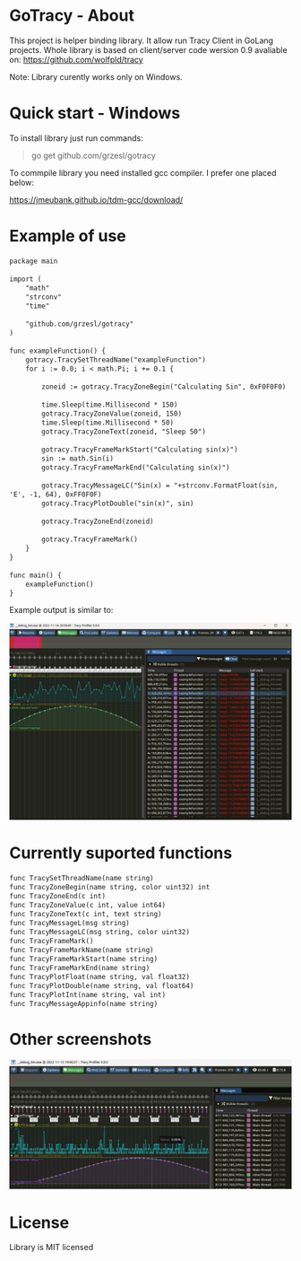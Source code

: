 # GoTracy - About
This project is helper binding library. It allow run Tracy Client in  GoLang projects. Whole library is based on client/server code wersion 0.9 avaliable on:
https://github.com/wolfpld/tracy

Note: Library curently works only on Windows.

# Quick start - Windows
To install library just run commands:

>go get github.com/grzesl/gotracy

To commpile library you need installed gcc compiler. I prefer one placed below:

https://jmeubank.github.io/tdm-gcc/download/


# Example of use

    package main

    import (
        "math"
        "strconv"
        "time"

        "github.com/grzesl/gotracy"
    )

    func exampleFunction() {
        gotracy.TracySetThreadName("exampleFunction")
        for i := 0.0; i < math.Pi; i += 0.1 {

            zoneid := gotracy.TracyZoneBegin("Calculating Sin", 0xF0F0F0)

            time.Sleep(time.Millisecond * 150)
            gotracy.TracyZoneValue(zoneid, 150)
            time.Sleep(time.Millisecond * 50)
            gotracy.TracyZoneText(zoneid, "Sleep 50")

            gotracy.TracyFrameMarkStart("Calculating sin(x)")
            sin := math.Sin(i)
            gotracy.TracyFrameMarkEnd("Calculating sin(x)")

            gotracy.TracyMessageLC("Sin(x) = "+strconv.FormatFloat(sin, 'E', -1, 64), 0xFF0F0F)
            gotracy.TracyPlotDouble("sin(x)", sin)

            gotracy.TracyZoneEnd(zoneid)

            gotracy.TracyFrameMark()
        }
    }

    func main() {
        exampleFunction()
    }



Example output is similar to:

![Tracy](/images/tracy_example.png)

# Currently suported functions
    func TracySetThreadName(name string) 
    func TracyZoneBegin(name string, color uint32) int 
    func TracyZoneEnd(c int) 
    func TracyZoneValue(c int, value int64) 
    func TracyZoneText(c int, text string)
    func TracyMessageL(msg string) 
    func TracyMessageLC(msg string, color uint32)
    func TracyFrameMark() 
    func TracyFrameMarkName(name string) 
    func TracyFrameMarkStart(name string)
    func TracyFrameMarkEnd(name string) 
    func TracyPlotFloat(name string, val float32) 
    func TracyPlotDouble(name string, val float64) 
    func TracyPlotInt(name string, val int) 
    func TracyMessageAppinfo(name string) 

# Other screenshots
![Tracy](/images/tracy_sin.png)

# License 
Library is MIT licensed